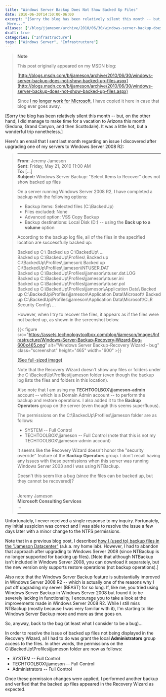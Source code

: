 ```yaml
---
title: "Windows Server Backup Does Not Show Backed Up Files"
date: 2010-06-30T14:50:00-06:00
excerpt: "[Sorry the blog has been relatively silent this month -- but, on the other hand, I did manage to make time for a vacation to Arizona this month (Sedona, Grand Canyon, and then Scottsdale). It was a little hot, but a wonderful trip nonetheless.] 
 Here..."
aliases: ["/blog/jjameson/archive/2010/06/30/windows-server-backup-does-not-show-backed-up-files.aspx"]
draft: true
categories: ["Infrastructure"]
tags: ["Windows Server", "Infrastructure"]
---
```


> **Note**
>
> This post originally appeared on my MSDN blog:
>
> [http://blogs.msdn.com/b/jjameson/archive/2010/06/30/windows-server-backup-does-not-show-backed-up-files.aspx](http://blogs.msdn.com/b/jjameson/archive/2010/06/30/windows-server-backup-does-not-show-backed-up-files.aspx)
>
> Since
> [I no longer work for Microsoft](/blog/jjameson/2011/09/02/last-day-with-microsoft),
> I have copied it here in case that blog ever goes away.

[Sorry the blog has been relatively silent this month -- but, on the other hand,
I did manage to make time for a vacation to Arizona this month (Sedona, Grand
Canyon, and then Scottsdale). It was a little hot, but a wonderful trip
nonetheless.]

Here's an email that I sent last month regarding an issue I discovered after
upgrading one of my servers to Windows Server 2008 R2:

> ***
>
> 
> **From:** Jeremy Jameson\
> **Sent:** Friday, May 21, 2010 11:00 AM\
> **To:** [...]\
> **Subject:** Windows Server Backup: "Select Items to Recover" does not show
> backed up files
>
> On a server running Windows Server 2008 R2, I have completed a backup with the
> following options:
>
> - Backup items: Selected files (C:\BackedUp\)
> - Files excluded: None
> - Advanced option: VSS Copy Backup
> - Backup destinations: Local Disk (D:) -- using the **Back up to a volume**
>   option
>
> According to the backup log file, all of the files in the specified location
> are successfully backed up:
>
> Backed up C:\\
> Backed up C:\BackedUp\\
> ...\
> Backed up C:\BackedUp\Profiles\\
> Backed up C:\BackedUp\Profiles\jjameson\\
> Backed up C:\BackedUp\Profiles\jjameson\NTUSER.DAT\
> Backed up C:\BackedUp\Profiles\jjameson\ntuser.dat.LOG\
> Backed up C:\BackedUp\Profiles\jjameson\ntuser.ini\
> Backed up C:\BackedUp\Profiles\jjameson\ntuser.pol\
> Backed up C:\BackedUp\Profiles\jjameson\Application Data\\
> Backed up C:\BackedUp\Profiles\jjameson\Application Data\Microsoft\\
> Backed up C:\BackedUp\Profiles\jjameson\Application Data\Microsoft\CLR
> Security Config\\
> ...
>
> However, when I try to recover the files, it appears as if the files were not
> backed up, as shown in the screenshot below.
>
> {{< figure src="https://assets.technologytoolbox.com/blog/jjameson/Images/Infrastructure/Windows-Server-Backup-Recovery-Wizard-Bug-600x465.png" alt="Windows Server Backup-Recovery Wizard - bug" class="screenshot" height="465" width="600" >}}
>
> [(See full-sized image)](https://assets.technologytoolbox.com/blog/jjameson/Images/Infrastructure/Windows-Server-Backup-Recovery-Wizard-Bug-756x586.png)
>
> Note that the Recovery Wizard doesn't show any files or folders under the
> C:\BackedUp\Profiles\jjameson folder (even though the backup log lists the
> files and folders in this location).
>
> Also note that I am using my **TECHTOOLBOX\jjameson-admin** account -- which
> is a Domain Admin account -- to perform the backup and restore operations. I
> also added it to the **Backup Operators** group on the server (even though
> this seems superfluous).
>
> The permissions on the C:\BackedUp\Profiles\jjameson folder are as follows:
>
> - SYSTEM -- Full Control
> - TECHTOOLBOX\jjameson -- Full Control (note that this is not my
>   TECHTOOLBOX\jjameson-admin account)
>
> It seems like the Recovery Wizard doesn't honor the "security override"
> feature of the **Backup Operators** group. I don't recall having any issues
> with these permissions when this server was running Windows Server 2003 and I
> was using NTBackup.
>
> Doesn't this seem like a bug (since the files can be backed up, but they
> cannot be recovered)?
>
> \
> Jeremy Jameson\
> **Microsoft Consulting Services**\
> ...
>
> ***


Unfortunately, I never received a single response to my inquiry. Fortunately, my
initial suspicion was correct and I was able to resolve the issue a few days
later with a minor change to the NTFS permissions.

Note that in a previous blog post, I described
[how I (used to) backup files in the "Jameson Datacenter"](/blog/jjameson/2009/11/09/a-simple-backup-solution)
(a.k.a. my home lab). However, I had to abandon that approach after upgrading to
Windows Server 2008 (since NTBackup is no longer supported for backing up
files). [Note that although NTBackup isn't included in Windows Server 2008, you
can download it separately, but the new version only supports restore operations
(not backup operations).]

Also note that the Windows Server Backup feature is substantially improved in
Windows Server 2008 R2 -- which is actually one of the reasons why I put off
upgrading my server (BEAST) for so long. If, like me, you tried using Windows
Server Backup in Windows Server 2008 but found it to be severely lacking in
functionality, I encourage you to take a look at the improvements made in
Windows Server 2008 R2. While I still miss NTBackup (mostly because I was very
familiar with it), I'm starting to like Windows Server Backup more and more as
time goes on.

So, anyway, back to the bug (at least what I consider to be a bug)...

In order to resolve the issue of backed up files not being displayed in the
Recovery Wizard, all I had to do was grant the local **Administrators** group
access to the files. In other words, the permissions on the
C:\BackedUp\Profiles\jjameson folder are now as follows:

- SYSTEM -- Full Control
- TECHTOOLBOX\jjameson -- Full Control
- Administrators -- Full Control

Once these permission changes were applied, I performed another backup and
verified that the backed up files appeared in the Recovery Wizard as expected.

